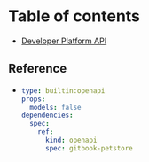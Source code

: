 # Table of contents

* [Developer Platform API](README.md)

## Reference

* ```yaml
  type: builtin:openapi
  props:
    models: false
  dependencies:
    spec:
      ref:
        kind: openapi
        spec: gitbook-petstore
  ```

